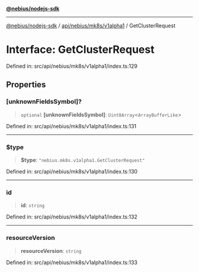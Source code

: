[**@nebius/nodejs-sdk**](../../../../../README.md)

---

[@nebius/nodejs-sdk](../../../../../README.md) / [api/nebius/mk8s/v1alpha1](../README.md) / GetClusterRequest

# Interface: GetClusterRequest

Defined in: src/api/nebius/mk8s/v1alpha1/index.ts:129

## Properties

### \[unknownFieldsSymbol\]?

> `optional` **\[unknownFieldsSymbol\]**: `Uint8Array`\<`ArrayBufferLike`\>

Defined in: src/api/nebius/mk8s/v1alpha1/index.ts:131

---

### $type

> **$type**: `"nebius.mk8s.v1alpha1.GetClusterRequest"`

Defined in: src/api/nebius/mk8s/v1alpha1/index.ts:130

---

### id

> **id**: `string`

Defined in: src/api/nebius/mk8s/v1alpha1/index.ts:132

---

### resourceVersion

> **resourceVersion**: `string`

Defined in: src/api/nebius/mk8s/v1alpha1/index.ts:133
